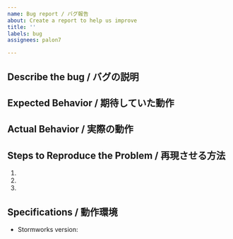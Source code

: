 ```yaml
---
name: Bug report / バグ報告
about: Create a report to help us improve
title: ''
labels: bug
assignees: palon7

---
```


## Describe the bug / バグの説明


## Expected Behavior / 期待していた動作


## Actual Behavior / 実際の動作


## Steps to Reproduce the Problem / 再現させる方法

  1.
  1.
  1.

## Specifications / 動作環境

  - Stormworks version:
